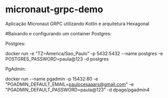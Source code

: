 # micronaut-grpc-demo
Aplicação Micronaut GRPC utilizando Kotlin e arquitetura Hexagonal

#Baixando e configurando um container Postgres:

Postgres:

docker run -e "TZ=America/Sao_Paulo" -p 5432:5432 --name postgres -e POSTGRES_PASSWORD=paula@123 -d postgres

PgAdmin:

docker run --name pgadmin -p 15432:80 -e "PGADMIN_DEFAULT_EMAIL=paulocesaaars@gmail.com" -e "PGADMIN_DEFAULT_PASSWORD=paula@123" -d dpage/pgadmin4